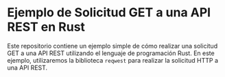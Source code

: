 # Ejemplo de Solicitud GET a una API REST en Rust

Este repositorio contiene un ejemplo simple de cómo realizar una solicitud GET a una API REST utilizando el lenguaje de programación Rust. En este ejemplo, utilizaremos la biblioteca `reqwest` para realizar la solicitud HTTP a una API REST.
